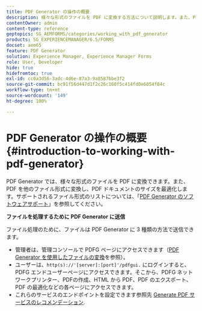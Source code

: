 ```yaml
---
title: PDF Generator の操作の概要
description: 様々な形式のファイルを PDF に変換する方法について説明します。また、PDF を他のファイル形式に変換し、PDF ドキュメントのサイズを最適化します。
contentOwner: admin
content-type: reference
geptopics: SG_AEMFORMS/categories/working_with_pdf_generator
products: SG_EXPERIENCEMANAGER/6.5/FORMS
docset: aem65
feature: PDF Generator
solution: Experience Manager, Experience Manager Forms
role: User, Developer
hide: true
hidefromtoc: true
exl-id: cc0a3d56-3adc-4d6e-87a3-9a8587bbe3f2
source-git-commit: bc91f56d447d1f2c26c160f5c414fd0e6054f84c
workflow-type: tm+mt
source-wordcount: '149'
ht-degree: 100%

---
```


# PDF Generator の操作の概要 {#introduction-to-working-with-pdf-generator}

PDF Generator では、様々な形式のファイルを PDF に変換できます。また、PDF を他のファイル形式に変換し、PDF ドキュメントのサイズを最適化します。サポートされるファイル形式のリストについては、「[PDF Generator のソフトウェアサポート](/help/sites-deploying/technical-requirements.md)」を参照してください。

**ファイルを処理するために PDF Generator に送信**

ファイル処理のために、ファイルは PDF Generator に 3 種類の方法で送信できます。

* 管理者は、管理コンソールで PDFG ページにアクセスできます（[PDF Generator を使用したファイルの変換](/help/forms/using/admin-help/converting-files-using-pdf-generator.md)を参照）。
* ユーザーは、`http(s)://'[server]:[port]'/pdfgui.` にログインすると、PDFG エンドユーザーページにアクセスできます。そこから、PDFG ネットワークプリンター、PDFの作成、HTML から PDF、PDF のエクスポート、PDF の最適化などの各ページにアクセスできます。
* これらのサービスのエンドポイントを設定できます参照先 <!--Fix broken link to Managing Endpoints --> [Generate PDF サービスのレコメンデーション](configuring-watched-folder-endpoints.md#generate-pdf-service-recommendations).
